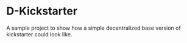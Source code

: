 # D-Kickstarter

A sample project to show how a simple decentralized base version of kickstarter could look like.
